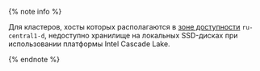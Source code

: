 {% note info %}

Для кластеров, хосты которых располагаются в [зоне доступности](../../overview/concepts/geo-scope.md) `ru-central1-d`, недоступно хранилище на локальных SSD-дисках при использовании платформы Intel Cascade Lake.

{% endnote %}
